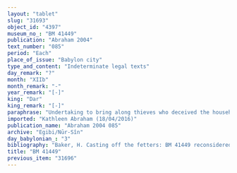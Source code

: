 ```yaml
---
layout: "tablet"
slug: "31693"
object_id: "4397"
museum_no_: "BM 41449"
publication: "Abraham 2004"
text_number: "085"
period: "Each"
place_of_issue: "Babylon city"
type_and_content: "Indeterminate legal texts"
day_remark: "?"
month: "XIIb"
month_remark: "-"
year_remark: "[-]"
king: "Dar"
king_remark: "[-]"
paraphrase: "Undertaking to bring along thieves who deceived the household of the Egibi family. On the 1<sup>st</sup> of Simān (III) of the [x<sup>th</sup> year of Darius], shall <strong>A</strong> bring along (<em>abāku</em>) the thieves (<em>sāru</em>) and hand them over (<em>nadānu</em>) to <strong>B</strong>. It concerns the thieves in the area between the Canals (<em>birīt nārāti</em>)<em> </em>in the town of the resident (<em>qīpu</em>) who acted treacherously (<em>niklu nakālu</em>)* against the House of <strong>B</strong>. In addition (<em>elat</em>), there is a credit claim (<em>ra&scaron;&ucirc;tu</em>) which <strong>A</strong> (still) owes to <strong>B</strong>. Names of 5 witnesses and the scribe.<br /> <br /> *Ll. 3-5 read with Baker 2004 <em>ni-i</em>[<em>k</em>-<em>lu</em>] <em> &hellip; ik-kil<sup>!</sup>-</em><sup>┌</sup><em>lu</em>!<sup>┐</sup> (instead of <em>ni-i</em>[<em>k</em>-...] ... <em>ik-si</em>-<sup>┌</sup><em>&scaron;&uacute;</em><sup>┐</sup> in editio<br /> princeps.<br /> <br /> <strong>A</strong>=Arad-Bēl/<em><sup>m</sup>...</em>//Ēṭiru (=?Ardiya/Marduk-&scaron;arrāni// Ēṭiru); <strong>B</strong>=Marduk-nāṣir-apli (=?Marduk-nāṣir-apli/Itti-Marduk-balāṭu//Egibi)"
imported: "Kathleen Abraham (18/04/2016)"
publication_name: "Abraham 2004 085"
archive: "Egibi/Nūr-Sîn"
day_babylonian_: "3"
bibliography: "Baker, H. Casting off the fetters: BM 41449 reconsidered. NABU 2004 (89)."
title: "BM 41449"
previous_item: "31696"
---
```

